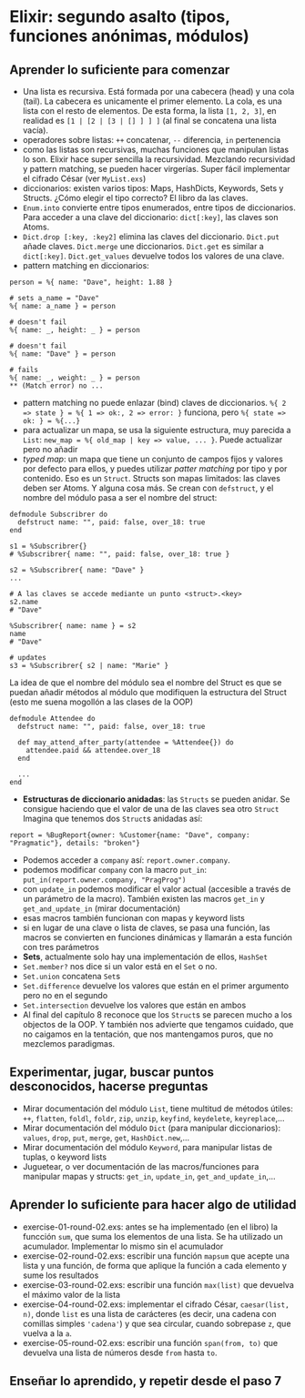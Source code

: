 # Elixir: segundo asalto (tipos, funciones anónimas, módulos)

## Aprender lo suficiente para comenzar

- Una lista es recursiva. Está formada por una cabecera (head) y una cola (tail). La cabecera es unicamente el primer elemento. La cola, es una lista con el resto de elementos. De esta forma, la lista `[1, 2, 3]`, en realidad es `[1 | [2 | [3 | [] ] ] ]` (al final se concatena una lista vacía).
- operadores sobre listas: `++` concatenar, `--` diferencia, `in` pertenencia
- como las listas son recursivas, muchas funciones que manipulan listas lo son. Elixir hace super sencilla la recursividad. Mezclando recursividad y pattern matching, se pueden hacer virgerías. Super fácil implementar el cifrado César (ver `MyList.exs`)
- diccionarios: existen varios tipos: Maps, HashDicts, Keywords, Sets y Structs. ¿Cómo elegir el tipo correcto? El libro da las claves. 
- `Enum.into` convierte entre tipos enumerados, entre tipos de diccionarios. Para acceder a una clave del diccionario: `dict[:key]`, las claves son Atoms.
- `Dict.drop [:key, :key2]` elimina las claves del diccionario. `Dict.put` añade claves. `Dict.merge` une diccionarios. `Dict.get` es similar a `dict[:key]`. `Dict.get_values` devuelve todos los valores de una clave.
- pattern matching en diccionarios:

```
person = %{ name: "Dave", height: 1.88 }

# sets a_name = "Dave"
%{ name: a_name } = person

# doesn't fail
%{ name: _, height: _ } = person

# doesn't fail
%{ name: "Dave" } = person

# fails
%{ name: _, weight: _ } = person
** (Match error) no ...
```

- pattern matching no puede enlazar (bind) claves de diccionarios. `%{ 2 => state } = %{ 1 => ok:, 2 => error: }` funciona, pero `%{ state => ok: } = %{...}`
- para actualizar un mapa, se usa la siguiente estructura, muy parecida a `List`: `new_map = %{ old_map | key => value, ... }`. Puede actualizar pero no añadir
- *typed map*: un mapa que tiene un conjunto de campos fijos y valores por defecto para ellos, y puedes utilizar *patter matching* por tipo y por contenido. Eso es un `Struct`. Structs son mapas limitados: las claves deben ser Atoms. Y alguna cosa más. Se crean con `defstruct`, y el nombre del módulo pasa a ser el nombre del struct:

```
defmodule Subscribrer do
  defstruct name: "", paid: false, over_18: true
end

s1 = %Subscribrer{}
# %Subscribrer{ name: "", paid: false, over_18: true }

s2 = %Subscribrer{ name: "Dave" }
...

# A las claves se accede mediante un punto <struct>.<key>
s2.name
# "Dave"

%Subscribrer{ name: name } = s2
name
# "Dave"

# updates
s3 = %Subscribrer{ s2 | name: "Marie" }
```

La idea de que el nombre del módulo sea el nombre del Struct es que se puedan añadir métodos al módulo que modifiquen la estructura del Struct (esto me suena mogollón a las clases de la OOP)

```
defmodule Attendee do
  defstruct name: "", paid: false, over_18: true

  def may_attend_after_party(attendee = %Attendee{}) do
    attendee.paid && attendee.over_18
  end

  ...
end
```

- **Estructuras de diccionario anidadas**: las `Structs` se pueden anidar. Se consigue haciendo que el valor de una de las claves sea otro `Struct`
Imagina que tenemos dos `Struct`s anidadas así:

```
report = %BugReport{owner: %Customer{name: "Dave", company: "Pragmatic"}, details: "broken"}
```

- Podemos acceder a `company` así: `report.owner.company`.
- podemos modificar `company` con la macro `put_in`: `put_in(report.owner.company, "PragProg")`
- con `update_in` podemos modificar el valor actual (accesible a través de un parámetro de la macro). También existen las macros `get_in` y `get_and_update_in` (mirar documentación)
- esas macros también funcionan con mapas y keyword lists
- si en lugar de una clave o lista de claves, se pasa una función, las macros se convierten en funciones dinámicas y llamarán a esta función con tres parámetros
- **Sets**, actualmente solo hay una implementación de ellos, `HashSet`
- `Set.member?` nos dice si un valor está en el `Set` o no. 
- `Set.union` concatena `Set`s
- `Set.difference` devuelve los valores que están en el primer argumento pero no en el segundo
- `Set.intersection` devuelve los valores que están en ambos
- Al final del capítulo 8 reconoce que los `Struct`s se parecen mucho a los objectos de la OOP. Y también nos advierte que tengamos cuidado, que no caigamos en la tentación, que nos mantengamos puros, que no mezclemos paradigmas.

## Experimentar, jugar, buscar puntos desconocidos, hacerse preguntas

- Mirar documentación del módulo `List`, tiene multitud de métodos útiles: `++`, `flatten`, `foldl`, `foldr`, `zip`, `unzip`, `keyfind`, `keydelete`, `keyreplace`,...
- Mirar documentación del módulo `Dict` (para manipular diccionarios): `values`, `drop`, `put`, `merge`, `get`, `HashDict.new`,...
- Mirar documentación del módulo `Keyword`, para manipular listas de tuplas, o keyword lists
- Juguetear, o ver documentación de las macros/funciones para manipular mapas y structs: `get_in`, `update_in`, `get_and_update_in`,...

## Aprender lo suficiente para hacer algo de utilidad

- exercise-01-round-02.exs: antes se ha implementado (en el libro) la funcción `sum`, que suma los elementos de una lista. Se ha utilizado un acumulador. Implementar lo mismo sin el acumulador
- exercise-02-round-02.exs: escribir una función `mapsum` que acepte una lista y una función, de forma que aplique la función a cada elemento y sume los resultados
- exercise-03-round-02.exs: escribir una función `max(list)` que devuelva el máximo valor de la lista
- exercise-04-round-02.exs: implementar el cifrado César, `caesar(list, n)`, donde `list` es una lista de carácteres (es decir, una cadena con comillas simples `'cadena'`) y que sea circular, cuando sobrepase `z`, que vuelva a la `a`.
- exercise-05-round-02.exs: escribir una función `span(from, to)` que devuelva una lista de números desde `from` hasta `to`.

## Enseñar lo aprendido, y repetir desde el paso 7

